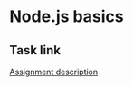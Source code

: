 # Node.js basics

## Task link

[Assignment description](https://github.com/AlreadyBored/nodejs-assignments/blob/main/assignments/nodejs-basics/assignment.md)
